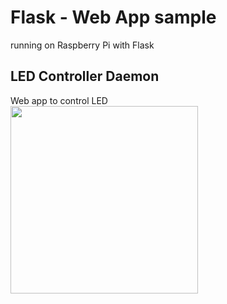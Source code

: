 # Flask - Web App sample

running on Raspberry Pi with Flask <br/>

## LED Controller Daemon
Web app to control LED <br/>
<img src="https://github.com/FabLabKannai/RaspiStudy/blob/master/5_web/docs/46_led_deamon.png" width="300" /> <br/>
